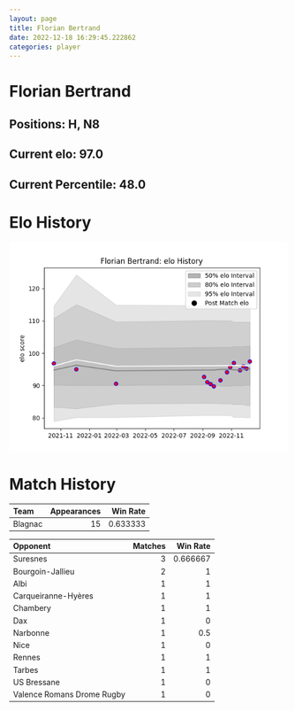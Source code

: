 ```yaml
---  
layout: page  
title: Florian Bertrand  
date: 2022-12-18 16:29:45.222862  
categories: player  
---
```

# Florian Bertrand

## Positions: H, N8

## Current elo: 97.0

## Current Percentile: 48.0

# Elo History


![elo history](history_FlorianBertrand.png)
# Match History


| Team    |   Appearances |   Win Rate |
|:--------|--------------:|-----------:|
| Blagnac |            15 |   0.633333 |

| Opponent                   |   Matches |   Win Rate |
|:---------------------------|----------:|-----------:|
| Suresnes                   |         3 |   0.666667 |
| Bourgoin-Jallieu           |         2 |   1        |
| Albi                       |         1 |   1        |
| Carqueiranne-Hyères        |         1 |   1        |
| Chambery                   |         1 |   1        |
| Dax                        |         1 |   0        |
| Narbonne                   |         1 |   0.5      |
| Nice                       |         1 |   0        |
| Rennes                     |         1 |   1        |
| Tarbes                     |         1 |   1        |
| US Bressane                |         1 |   0        |
| Valence Romans Drome Rugby |         1 |   0        |